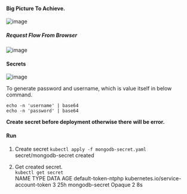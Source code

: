 #### Big Picture To Achieve. 
![image](https://github.com/vibhordubey333/Kubernetes/assets/22407855/57b62b12-d90d-4cd6-b982-624687fb9880)

##### Request Flow From Browser
![image](https://github.com/vibhordubey333/Kubernetes/assets/22407855/f5611e42-91ae-4a06-bf16-86f29a9ba2cd)

#### Secrets
![image](https://github.com/vibhordubey333/Kubernetes/assets/22407855/fb23591a-ea0e-49bb-af68-e0d3ceb0cbc1)

To generate password and username, which is value itself in below command.<br/>

`echo -n 'username' | base64`<br/>
`echo -n 'password' | base64`<br/>

**Create secret before deployment otherwise there will be error.**

#### Run

1. Create secret `kubectl apply -f mongodb-secret.yaml`<br/>
secret/mongodb-secret created<br/>

2. Get created secret.<br/>
   `kubectl get secret`<br/>
NAME                  TYPE                                  DATA   AGE
default-token-ntphp   kubernetes.io/service-account-token   3      25h
mongodb-secret        Opaque                                2      8s


